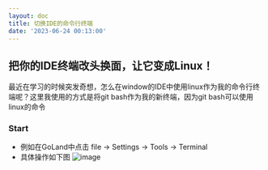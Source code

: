 ```yaml
---
layout: doc
title: 切换IDE的命令行终端
date: '2023-06-24 00:13:00'
---
```


## 把你的IDE终端改头换面，让它变成Linux！
最近在学习的时候突发奇想，怎么在window的IDE中使用linux作为我的命令行终端呢？这里我使用的方式是将git bash作为我的新终端，因为git bash可以使用linux的命令

### Start
- 例如在GoLand中点击 file -> Settings -> Tools -> Terminal
- 具体操作如下图
![image](https://github.com/Ddkkkk11/jwt-api/assets/85545304/246e4d6b-ece5-43a2-8bee-4d9a512a6ffa)